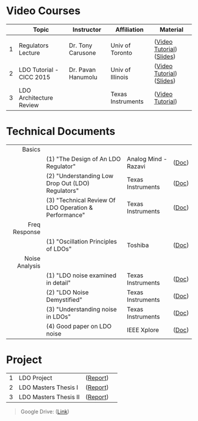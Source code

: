 # Video Courses
| | Topic | Instructor | Affiliation | Material |
|---:|---|---|---|---|
|    |   |   |   |   |
| 1| Regulators Lecture       | Dr. Tony Carusone  | Univ of Toronto |([Video Tutorial](https://youtu.be/SqqmuJRSM4Q)) ([Slides](https://drive.google.com/file/d/1zZxtUFNPS5GrxDBP9RRBc0UPlw9ItiYt/view?usp=share_link))|
| 2| LDO Tutorial - CICC 2015 | Dr. Pavan Hanumolu | Univ of Illinois|([Video Tutorial](https://youtu.be/WcpG0rOPVrA)) ([Slides](https://drive.google.com/file/d/1P8G08vWfY59YGABwvxHxn4j_djwR7jZM/view?usp=share_link))|
| 3| LDO Architecture Review  |                    | Texas Instruments|([Video Tutorial](https://www.youtube.com/watch?v=YwVV2X96PCs))|

# Technical Documents
|||||
|---:|---|---|---|
|Basics||||
| | (1) "The Design of An LDO Regulator"              |Analog Mind - Razavi|([Doc](http://www.seas.ucla.edu/brweb/papers/Journals/BR_Magzine5.pdf))|
| | (2) "Understanding Low Drop Out (LDO) Regulators"    |Texas Instruments|([Doc](https://www.ti.com/lit/ml/slup239a/slup239a.pdf?ts=1684035858827))|
| | (3) "Technical Review Of LDO Operation & Performance"|Texas Instruments|([Doc](https://www.ti.com/lit/an/slva072/slva072.pdf?ts=1683431033619))|
|Freq Response||||
| | (1) "Oscillation Principles of LDOs"              |Toshiba|([Doc](https://toshiba.semicon-storage.com/info/application_note_en_20210326_AKX00308.pdf?did=67687))|
|Noise Analysis||||
| | (1) "LDO noise examined in detail"              |Texas Instruments|([Doc](https://www.ti.com/lit/an/slyt489/slyt489.pdf?ts=1684193235984))|
| | (2) "LDO Noise Demystified"                     |Texas Instruments|([Doc](https://www.ti.com/lit/an/slaa412b/slaa412b.pdf?ts=1684193366800))|
| | (3) "Understanding noise in LDOs"               |Texas Instruments|([Doc](https://www.ti.com/lit/an/slyt201/slyt201.pdf))|
| | (4) Good paper on LDO noise                     |IEEE Xplore|([Doc](https://www.researchgate.net/publication/224625303_A_low_noise_high_power_supply_rejection_low_dropout_regulator_for_wireless_system-on-chip_applications))|

# Project
|||||
|---:|---|---|---|
| 1| LDO Project |([Report](https://users.ece.cmu.edu/~hengyuj/LDO%20report.pdf))| |
| 2| LDO Masters Thesis I |([Report](https://fenix.tecnico.ulisboa.pt/downloadFile/395138344001/LDO.pdf))| |
| 3| LDO Masters Thesis II|([Report](https://drive.google.com/file/d/1SKI5zFYWHX6_BPR2TMWm18ADG5bWkRss/view?usp=share_link))| |

> Google Drive: ([Link](https://drive.google.com/drive/folders/11WlKr1ar0_heg_nlZuHI34cM_RyIOaeJ?usp=sharing))
